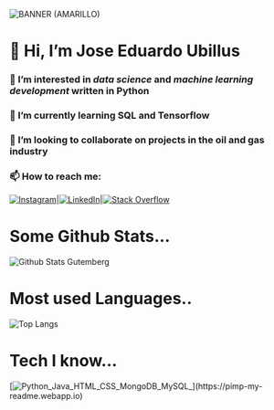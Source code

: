 ![BANNER (AMARILLO)](https://user-images.githubusercontent.com/82128376/139797136-c411cd73-26e6-4ad5-ab73-638d7d91903b.jpg)

# 👋 Hi, I’m Jose Eduardo Ubillus
### 👀 I’m interested in *data science* and *machine learning development* written in Python
### 🌱 I’m currently learning SQL and Tensorflow
### 💞️ I’m looking to collaborate on projects in the oil and gas industry
### 📫 How to reach me: 
[![Instagram](https://pimp-my-readme.webapp.io/pimp-my-readme/social-media?social=Instagram)](https://www.instagram.com/joseeduardoubillus/)|[![LinkedIn](https://pimp-my-readme.webapp.io/pimp-my-readme/social-media?social=LinkedIn)](https://www.instagram.com/joseeduardoubillus/)|[![Stack Overflow](https://pimp-my-readme.webapp.io/pimp-my-readme/social-media?social=Stack%20Overflow)](https://stackoverflow.com/users/17503451/jose-eduardo-ubillus)

# Some Github Stats...
![Github Stats Gutemberg](https://github-readme-stats.vercel.app/api?username=pizzio98&count_private=true,issues&show_icons=true&show_owner=true&theme=tokyonight)
# Most used Languages..
![Top Langs](https://github-readme-stats.vercel.app/api/top-langs?username=pizzio98&layout=compact&theme=tokyonight&langs_count=10)
<!---
pizzio98/pizzio98 is a ✨ special ✨ repository because its `README.md` (this file) appears on your GitHub profile.
You can click the Preview link to take a look at your changes.
--->
# Tech I know...
[![Python_Java_HTML_CSS_MongoDB_MySQL_](https://pimp-my-readme.webapp.io/pimp-my-readme/technology?technology=Python_Java_HTML_CSS_MongoDB_MySQL_)](https://pimp-my-readme.webapp.io)
